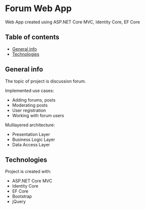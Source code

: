 # Forum Web App 
Web App created using ASP.NET Core MVC, Identity Core, EF Core

## Table of contents
* [General info](#general-info)
* [Technologies](#technologies)

## General info
The topic of project is discussion forum. 

Implemented use cases:
* Adding forums, posts
* Moderating posts
* User registration
* Working with forum users

Mulilayered architecture:
* Presentation Layer
* Business Logic Layer
* Data Access Layer

## Technologies
Project is created with: 
* ASP.NET Core MVC
* Identity Core
* EF Core
* Bootstrap
* jQuery

